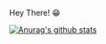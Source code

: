Hey There! 😁

[![Anurag's github stats](https://github-readme-stats.vercel.app/api?username=ferran9908&theme=dark&show_icons=true)](https://github.com/anuraghazra/github-readme-stats)
